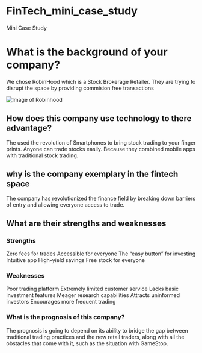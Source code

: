 # FinTech_mini_case_study
Mini Case Study

# What is the background of your company?

We chose RobinHood which is a Stock Brokerage Retailer. They are trying to disrupt the space by providing commision free transactions

![Image of Robinhood](https://as1.ftcdn.net/jpg/04/09/41/92/500_F_409419256_bvR2s6s7hzFkv8FVmU5sbvAH0ZSdJHJl.jpg)

## How does this company use technology to there advantage?

The used the revolution of Smartphones to bring stock trading to your finger prints.  Anyone can trade stocks easily.  Because they combined mobile apps with traditional stock trading.

## why is the company exemplary in the fintech space

The company has revolutionized the finance field by breaking down barriers of entry and allowing everyone access to trade. 

## What are their strengths and weaknesses

### Strengths 
Zero fees for trades
Accessible for everyone
The “easy button” for investing
Intuitive app
High-yield savings
Free stock for everyone

### Weaknesses
Poor trading platform
Extremely limited customer service
Lacks basic investment features
Meager research capabilities
Attracts uninformed investors
Encourages more frequent trading

### What is the prognosis of this company?
The prognosis is going to depend on its ability to bridge the gap between traditional trading practices and the new retail traders, along with all the obstacles that come with it, such as the situation with GameStop.
